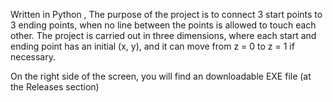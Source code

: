 Written in Python , The purpose of the project is to connect 3 start points to 3 ending points, 
when no line between the points is allowed to touch each other. The project is carried out in three dimensions, where 
each start and ending point has an initial (x, y), and it can move from z = 0 to z = 1 if necessary. 

On the right side of the screen, you will find an downloadable EXE file (at the Releases section)
